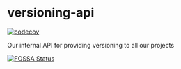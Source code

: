 # versioning-api

[![codecov](https://codecov.io/gh/appcompany/versioning-api/branch/main/graph/badge.svg?token=STRSZT7U4K)](https://codecov.io/gh/appcompany/versioning-api)

Our internal API for providing versioning to all our projects

[![FOSSA Status](https://app.fossa.com/api/projects/git%2Bgithub.com%2Fappcompany%2Fversioning-api.svg?type=large)](https://app.fossa.com/projects/git%2Bgithub.com%2Fappcompany%2Fversioning-api?ref=badge_large)
